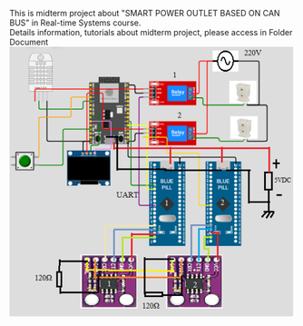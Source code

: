 This is midterm project about "SMART POWER OUTLET BASED ON CAN BUS" in Real-time Systems course.  
Details information, tutorials about midterm project, please access in Folder Document
![Realme Logo](Document/circuit.png)
